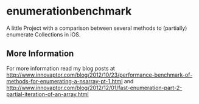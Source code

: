 enumerationbenchmark
====================

A little Project with a comparison between several methods to (partially) enumerate Collections in iOS.


## More Information

For more information read my blog posts at 
http://www.innovaptor.com/blog/2012/10/23/performance-benchmark-of-methods-for-enumerating-a-nsarray-pt-1.html
and
http://www.innovaptor.com/blog/2012/12/01/fast-enumeration-part-2-partial-iteration-of-an-array.html
